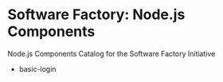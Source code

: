 # Software Factory: Node.js Components
Node.js Components Catalog for the Software Factory Initiative

- basic-login
